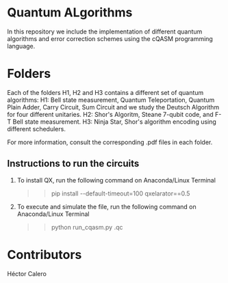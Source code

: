 # Quantum ALgorithms
In this repository we include the implementation of different quantum algorithms and error correction schemes using the cQASM programming language.

# Folders
Each of the folders H1, H2 and H3 contains a different set of quantum algorithms:
H1: Bell state measurement, Quantum Teleportation, Quantum Plain Adder, Carry Circuit, Sum Circuit and we study the Deutsch Algorithm for four different unitaries. 
H2: Shor's Algoritm, Steane 7-qubit code, and F-T Bell state measurement. 
H3: Ninja Star, Shor's algorithm encoding using different schedulers.

For more information, consult the corresponding .pdf files in each folder.

## Instructions to run the circuits

1. To install QX, run the following command on Anaconda/Linux Terminal
                                                                       
	>> pip install --default-timeout=100 qxelarator==0.5                                                                       

2. To execute and simulate the file, run the following command on Anaconda/Linux Terminal
                                                                       
	>> python run_cqasm.py <filename>.qc

# Contributors
Héctor Calero

